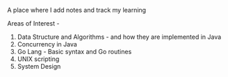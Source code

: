 A place where I add notes and track my learning


Areas of Interest -
  1. Data Structure and Algorithms - and how they are implemented in Java
  2. Concurrency in Java
  3. Go Lang - Basic syntax and Go routines
  4. UNIX scripting
  5. System Design
